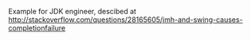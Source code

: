 Example for JDK engineer, descibed at http://stackoverflow.com/questions/28165605/jmh-and-swing-causes-completionfailure
